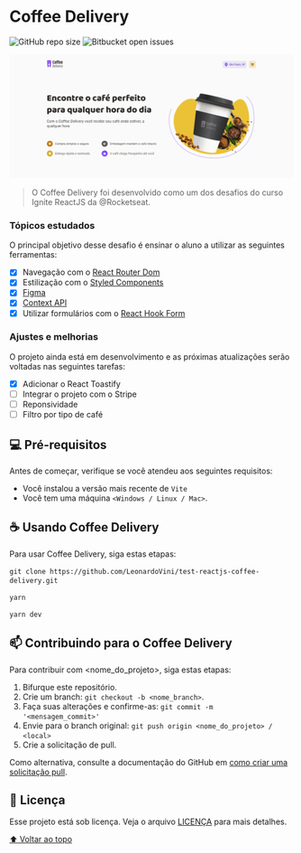 # Coffee Delivery

<!---Esses são exemplos. Veja https://shields.io para outras pessoas ou para personalizar este conjunto de escudos. Você pode querer incluir dependências, status do projeto e informações de licença aqui--->

![GitHub repo size](https://img.shields.io/github/repo-size/LeonardoVini/test-reactjs-coffee-delivery)
![Bitbucket open issues](https://img.shields.io/bitbucket/issues/LeonardoVini/test-reactjs-coffee-delivery)

<img src="coffee_delivery.png" alt="exemplo imagem">

> O Coffee Delivery foi desenvolvido como um dos desafios do curso Ignite ReactJS da @Rocketseat.

### Tópicos estudados

O principal objetivo desse desafio é ensinar o aluno a utilizar as seguintes ferramentas:

- [x] Navegação com o [React Router Dom](https://reactrouter.com/en/main)
- [x] Estilização com o [Styled Components](https://styled-components.com/docs)
- [x] [Figma](https://www.figma.com)
- [x] [Context API](https://reactjs.org/docs/context.html)
- [x] Utilizar formulários com o [React Hook Form](https://react-hook-form.com)

### Ajustes e melhorias

O projeto ainda está em desenvolvimento e as próximas atualizações serão voltadas nas seguintes tarefas:

- [x] Adicionar o React Toastify
- [ ] Integrar o projeto com o Stripe
- [ ] Reponsividade
- [ ] Filtro por tipo de café

## 💻 Pré-requisitos

Antes de começar, verifique se você atendeu aos seguintes requisitos:
<!---Estes são apenas requisitos de exemplo. Adicionar, duplicar ou remover conforme necessário--->
* Você instalou a versão mais recente de `Vite`
* Você tem uma máquina `<Windows / Linux / Mac>`.

## ☕ Usando Coffee Delivery

Para usar Coffee Delivery, siga estas etapas:

```
git clone https://github.com/LeonardoVini/test-reactjs-coffee-delivery.git
```

```
yarn
```
```
yarn dev
```

## 📫 Contribuindo para o Coffee Delivery
<!---Se o seu README for longo ou se você tiver algum processo ou etapas específicas que deseja que os contribuidores sigam, considere a criação de um arquivo CONTRIBUTING.md separado--->
Para contribuir com <nome_do_projeto>, siga estas etapas:

1. Bifurque este repositório.
2. Crie um branch: `git checkout -b <nome_branch>`.
3. Faça suas alterações e confirme-as: `git commit -m '<mensagem_commit>'`
4. Envie para o branch original: `git push origin <nome_do_projeto> / <local>`
5. Crie a solicitação de pull.

Como alternativa, consulte a documentação do GitHub em [como criar uma solicitação pull](https://help.github.com/en/github/collaborating-with-issues-and-pull-requests/creating-a-pull-request).

## 📝 Licença

Esse projeto está sob licença. Veja o arquivo [LICENÇA](LICENSE.md) para mais detalhes.

[⬆ Voltar ao topo](#nome-do-projeto)<br>
